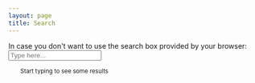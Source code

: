 ```yaml
---
layout: page
title: Search
---
```


<div>In case you don't want to use the search box provided by your browser:</div>

<div id="search-container">
  <input type="text" id="search-input" placeholder="Type here...">
    <ul id="results-container"><small>Start typing to see some results</small></ul>
</div>

<script src="/assets/js/jekyll-search.js" type="text/javascript"></script>
<script type="text/javascript">
  SimpleJekyllSearch.init({
    searchInput: document.getElementById('search-input'),
    resultsContainer: document.getElementById('results-container'),
    dataSource: '{{ site.baseurl }}/search.json',
    searchResultTemplate: '<li><a href="{url}" title="{desc}">{title}<\/a><\/li>',
    noResultsText: 'No results found',
    limit: 10,
    fuzzy: true,
  })
</script>

